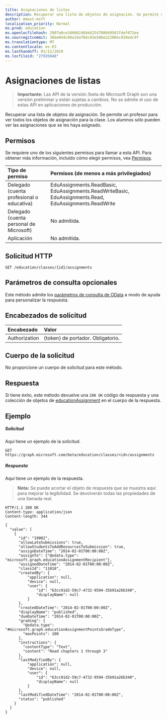 ```yaml
---
title: Asignaciones de listas
description: Recuperar una lista de objetos de asignación. Se permite un profesor para ver todos los objetos de asignación para la clase. Los alumnos sólo pueden ver las asignaciones que se les haya asignado.
author: mmast-msft
localization_priority: Normal
ms.prod: education
ms.openlocfilehash: 2907a0ce34060246bb4254708049501fdef072ee
ms.sourcegitcommit: 36be044c89a19af84c93e586e22200ec919e4c9f
ms.translationtype: MT
ms.contentlocale: es-ES
ms.lasthandoff: 01/12/2019
ms.locfileid: "27935048"
---
```

# <a name="list-assignments"></a>Asignaciones de listas

> **Importante:** Las API de la versión /beta de Microsoft Graph son una versión preliminar y están sujetas a cambios. No se admite el uso de estas API en aplicaciones de producción.

Recuperar una lista de objetos de asignación. Se permite un profesor para ver todos los objetos de asignación para la clase. Los alumnos sólo pueden ver las asignaciones que se les haya asignado.

## <a name="permissions"></a>Permisos
Se requiere uno de los siguientes permisos para llamar a esta API. Para obtener más información, incluido cómo elegir permisos, vea [Permisos](/graph/permissions-reference).

|Tipo de permiso      | Permisos (de menos a más privilegiados)              |
|:--------------------|:---------------------------------------------------------|
|Delegado (cuenta profesional o educativa) | EduAssignments.ReadBasic, EduAssignments.ReadWriteBasic, EduAssignments.Read, EduAssignments.ReadWrite   |
|Delegado (cuenta personal de Microsoft) |  No admitida.  |
|Aplicación | No admitida. | 

## <a name="http-request"></a>Solicitud HTTP
<!-- { "blockType": "ignored" } -->
```http
GET /education/classes/{id}/assignments
```
## <a name="optional-query-parameters"></a>Parámetros de consulta opcionales
Este método admite los [parámetros de consulta de OData](https://developer.microsoft.com/graph/docs/concepts/query_parameters) a modo de ayuda para personalizar la respuesta.

## <a name="request-headers"></a>Encabezados de solicitud
| Encabezado       | Valor |
|:---------------|:--------|
| Authorization  | {token} de portador. Obligatorio.  |

## <a name="request-body"></a>Cuerpo de la solicitud
No proporcione un cuerpo de solicitud para este método.
## <a name="response"></a>Respuesta
Si tiene éxito, este método devuelve una `200 OK` código de respuesta y una colección de objetos de [educationAssignment](../resources/educationassignment.md) en el cuerpo de la respuesta.
## <a name="example"></a>Ejemplo
##### <a name="request"></a>Solicitud
Aquí tiene un ejemplo de la solicitud.
<!-- {
  "blockType": "ignored",
  "name": "get_assignments"
}-->
```http
GET https://graph.microsoft.com/beta/education/classes/<id>/assignments
```
##### <a name="response"></a>Respuesta
Aquí tiene un ejemplo de la respuesta. 

>**Nota:** Se puede acortar el objeto de respuesta que se muestra aquí para mejorar la legibilidad. Se devolverán todas las propiedades de una llamada real.

<!-- {
  "blockType": "ignored",
  "truncated": true,
  "@odata.type": "microsoft.graph.educationAssignment",
  "isCollection": true
} -->
```http
HTTP/1.1 200 OK
Content-type: application/json
Content-length: 344

{
  "value": [
    {
      "id": "19002",
      "allowLateSubmissions": true,
      "allowStudentsToAddResourcesToSubmission": true,
      "assignDateTime": "2014-02-01T00:00:00Z",
      "assignTo": {"@odata.type": "microsoft.graph.educationAssignmentRecipient"},
      "assignedDateTime": "2014-02-01T00:00:00Z",
      "classId": "11018",
      "createdBy": {
          "application": null,
          "device": null,
          "user": {
              "id": "63cc91d2-59c7-4732-9594-35b91a26b340",
              "displayName": null
          }
      },
      "createdDateTime": "2014-02-01T00:00:00Z",
      "displayName": "published",
      "dueDateTime": "2014-02-01T00:00:00Z",
      "grading": {
        "@odata.type": "#microsoft.graph.educationAssignmentPointsGradeType",
        "maxPoints": 100
      },
      "instructions": {
        "contentType": "Text",
        "content": "Read chapters 1 through 3"
      },
      "lastModifiedBy": {
          "application": null,
          "device": null,
          "user": {
              "id": "63cc91d2-59c7-4732-9594-35b91a26b340",
              "displayName": null
          }
      },
      "lastModifiedDateTime": "2014-02-01T00:00:00Z",
      "status": "published"
    }
  ]
}
```

<!-- uuid: 8fcb5dbc-d5aa-4681-8e31-b001d5168d79
2015-10-25 14:57:30 UTC -->
<!-- {
  "type": "#page.annotation",
  "description": "List assignments",
  "keywords": "",
  "section": "documentation",
  "tocPath": ""
}-->

